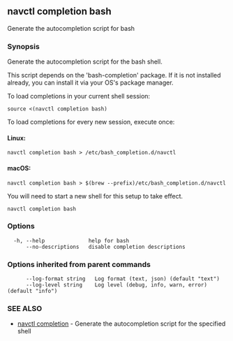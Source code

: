 ## navctl completion bash

Generate the autocompletion script for bash

### Synopsis

Generate the autocompletion script for the bash shell.

This script depends on the 'bash-completion' package.
If it is not installed already, you can install it via your OS's package manager.

To load completions in your current shell session:

	source <(navctl completion bash)

To load completions for every new session, execute once:

#### Linux:

	navctl completion bash > /etc/bash_completion.d/navctl

#### macOS:

	navctl completion bash > $(brew --prefix)/etc/bash_completion.d/navctl

You will need to start a new shell for this setup to take effect.


```
navctl completion bash
```

### Options

```
  -h, --help              help for bash
      --no-descriptions   disable completion descriptions
```

### Options inherited from parent commands

```
      --log-format string   Log format (text, json) (default "text")
      --log-level string    Log level (debug, info, warn, error) (default "info")
```

### SEE ALSO

* [navctl completion](navctl_completion.md)	 - Generate the autocompletion script for the specified shell

